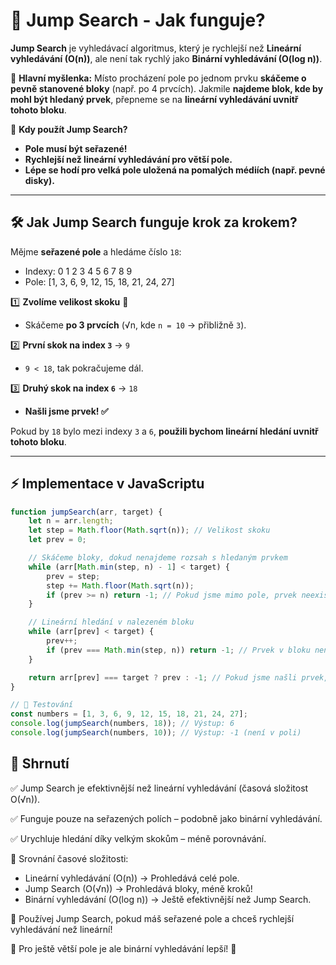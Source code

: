 # 🔎 Jump Search - Jak funguje?

**Jump Search** je vyhledávací algoritmus, který je rychlejší než **Lineární vyhledávání (O(n))**, ale není tak rychlý jako **Binární vyhledávání (O(log n))**.

📌 **Hlavní myšlenka:**
Místo procházení pole po jednom prvku **skáčeme o pevně stanovené bloky** (např. po 4 prvcích).
Jakmile **najdeme blok, kde by mohl být hledaný prvek**, přepneme se na **lineární vyhledávání uvnitř tohoto bloku**.

📌 **Kdy použít Jump Search?**
- **Pole musí být seřazené!**
- **Rychlejší než lineární vyhledávání pro větší pole.**
- **Lépe se hodí pro velká pole uložená na pomalých médiích (např. pevné disky).**

---

## 🛠 Jak Jump Search funguje krok za krokem?

Mějme **seřazené pole** a hledáme číslo `18`:

- Indexy: 0 1 2 3 4 5 6 7 8 9
- Pole: [1, 3, 6, 9, 12, 15, 18, 21, 24, 27]


1️⃣ **Zvolíme velikost skoku** 🦘
   - Skáčeme **po 3 prvcích** (√n, kde `n = 10` → přibližně `3`).

2️⃣ **První skok na index `3`** → `9`
   - `9 < 18`, tak pokračujeme dál.

3️⃣ **Druhý skok na index `6`** → `18`
   - **Našli jsme prvek! ✅**

Pokud by `18` bylo mezi indexy `3` a `6`, **použili bychom lineární hledání uvnitř tohoto bloku**.

---

## ⚡ Implementace v JavaScriptu

```javascript
function jumpSearch(arr, target) {
    let n = arr.length;
    let step = Math.floor(Math.sqrt(n)); // Velikost skoku
    let prev = 0;

    // Skáčeme bloky, dokud nenajdeme rozsah s hledaným prvkem
    while (arr[Math.min(step, n) - 1] < target) {
        prev = step;
        step += Math.floor(Math.sqrt(n));
        if (prev >= n) return -1; // Pokud jsme mimo pole, prvek neexistuje
    }

    // Lineární hledání v nalezeném bloku
    while (arr[prev] < target) {
        prev++;
        if (prev === Math.min(step, n)) return -1; // Prvek v bloku není
    }

    return arr[prev] === target ? prev : -1; // Pokud jsme našli prvek, vrátíme index
}

// 📌 Testování
const numbers = [1, 3, 6, 9, 12, 15, 18, 21, 24, 27];
console.log(jumpSearch(numbers, 18)); // Výstup: 6
console.log(jumpSearch(numbers, 10)); // Výstup: -1 (není v poli)

```

## 🧠 Shrnutí
✅ Jump Search je efektivnější než lineární vyhledávání (časová složitost O(√n)).

✅ Funguje pouze na seřazených polích – podobně jako binární vyhledávání.

✅ Urychluje hledání díky velkým skokům – méně porovnávání.

📌 Srovnání časové složitosti:

- Lineární vyhledávání (O(n)) → Prohledává celé pole.
- Jump Search (O(√n)) → Prohledává bloky, méně kroků!
- Binární vyhledávání (O(log n)) → Ještě efektivnější než Jump Search.

🔹 Používej Jump Search, pokud máš seřazené pole a chceš rychlejší vyhledávání než lineární!

🔹 Pro ještě větší pole je ale binární vyhledávání lepší! 🚀